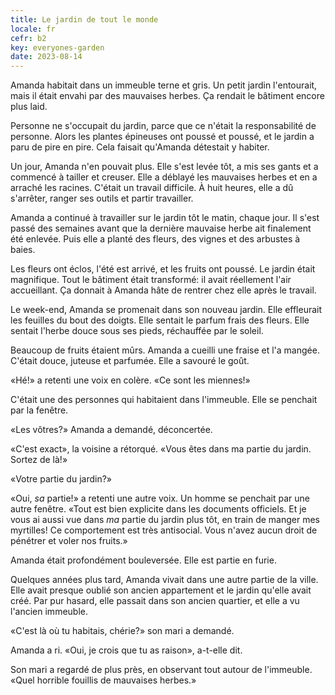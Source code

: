 ```yaml
---
title: Le jardin de tout le monde
locale: fr
cefr: b2
key: everyones-garden
date: 2023-08-14
---
```


Amanda habitait dans un immeuble terne et gris. Un petit jardin l'entourait, mais il était envahi par des mauvaises herbes. Ça rendait le bâtiment encore plus laid.

Personne ne s'occupait du jardin, parce que ce n'était la responsabilité de personne. Alors les plantes épineuses ont poussé et poussé, et le jardin a paru de pire en pire. Cela faisait qu'Amanda détestait y habiter.

Un jour, Amanda n'en pouvait plus. Elle s'est levée tôt, a mis ses gants et a commencé à tailler et creuser. Elle a déblayé les mauvaises herbes et en a arraché les racines. C'était un travail difficile. À huit heures, elle a dû s'arrêter, ranger ses outils et partir travailler.

Amanda a continué à travailler sur le jardin tôt le matin, chaque jour. Il s'est passé des semaines avant que la dernière mauvaise herbe ait finalement été enlevée. Puis elle a planté des fleurs, des vignes et des arbustes à baies.

Les fleurs ont éclos, l'été est arrivé, et les fruits ont poussé. Le jardin était magnifique. Tout le bâtiment était transformé: il avait réellement l'air accueillant. Ça donnait à Amanda hâte de rentrer chez elle après le travail.

Le week-end, Amanda se promenait dans son nouveau jardin. Elle effleurait les feuilles du bout des doigts. Elle sentait le parfum frais des fleurs. Elle sentait l'herbe douce sous ses pieds, réchauffée par le soleil.

Beaucoup de fruits étaient mûrs. Amanda a cueilli une fraise et l'a mangée. C'était douce, juteuse et parfumée. Elle a savouré le goût.

«Hé!» a retenti une voix en colère. «Ce sont les miennes!»

C'était une des personnes qui habitaient dans l'immeuble. Elle se penchait par la fenêtre.

«Les vôtres?» Amanda a demandé, déconcertée.

«C'est exact», la voisine a rétorqué. «Vous êtes dans ma partie du jardin. Sortez de là!»

«Votre partie du jardin?»

«Oui, *sa* partie!» a retenti une autre voix. Un homme se penchait par une autre fenêtre. «Tout est bien explicite dans les documents officiels. Et je vous ai aussi vue dans *ma* partie du jardin plus tôt, en train de manger mes myrtilles! Ce comportement est très antisocial. Vous n'avez aucun droit de pénétrer et voler nos fruits.»

Amanda était profondément bouleversée. Elle est partie en furie.

Quelques années plus tard, Amanda vivait dans une autre partie de la ville. Elle avait presque oublié son ancien appartement et le jardin qu'elle avait créé. Par pur hasard, elle passait dans son ancien quartier, et elle a vu l'ancien immeuble.

«C'est là où tu habitais, chérie?» son mari a demandé.

Amanda a ri. «Oui, je crois que tu as raison», a-t-elle dit.

Son mari a regardé de plus près, en observant tout autour de l'immeuble. «Quel horrible fouillis de mauvaises herbes.»